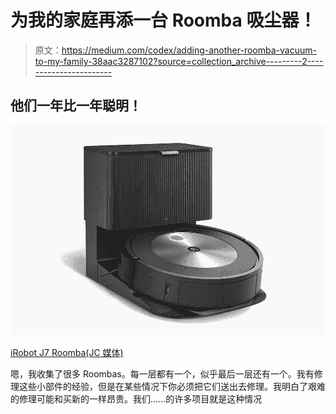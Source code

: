 # 为我的家庭再添一台 Roomba 吸尘器！

> 原文：<https://medium.com/codex/adding-another-roomba-vacuum-to-my-family-38aac3287102?source=collection_archive---------2----------------------->

## 他们一年比一年聪明！

![](img/988b88180b4694a7a2e26d5089ee165e.png)

[iRobot J7 Roomba(JC 媒体)](https://amzn.to/3uGXKUw)

嗯，我收集了很多 Roombas。每一层都有一个，似乎最后一层还有一个。我有修理这些小部件的经验，但是在某些情况下你必须把它们送出去修理。我明白了艰难的修理可能和买新的一样昂贵。我们……的许多项目就是这种情况